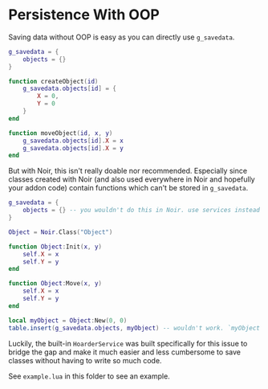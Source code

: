 # Persistence With OOP
Saving data without OOP is easy as you can directly use `g_savedata`.
```lua
g_savedata = {
    objects = {}
}

function createObject(id)
    g_savedata.objects[id] = {
        X = 0,
        Y = 0
    }
end

function moveObject(id, x, y)
    g_savedata.objects[id].X = x
    g_savedata.objects[id].X = y
end
```
But with Noir, this isn't really doable nor recommended. Especially since classes created with Noir (and also used everywhere in Noir and hopefully your addon code) contain functions which can't be stored in `g_savedata`.
```lua
g_savedata = {
    objects = {} -- you wouldn't do this in Noir. use services instead with all the provided save data methods
}

Object = Noir.Class("Object")

function Object:Init(x, y)
    self.X = x
    self.Y = y
end

function Object:Move(x, y)
    self.X = x
    self.Y = y
end

local myObject = Object:New(0, 0)
table.insert(g_savedata.objects, myObject) -- wouldn't work. `myObject` contains functions (`:Move()`, and internal functions)
```
Luckily, the built-in `HoarderService` was built specifically for this issue to bridge the gap and make it much easier and less cumbersome to save classes without having to write so much code.

See `example.lua` in this folder to see an example.
